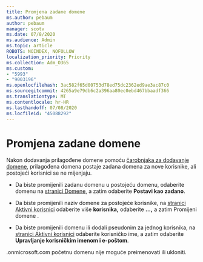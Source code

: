 ```yaml
---
title: Promjena zadane domene
ms.author: pebaum
author: pebaum
manager: scotv
ms.date: 07/8/2020
ms.audience: Admin
ms.topic: article
ROBOTS: NOINDEX, NOFOLLOW
localization_priority: Priority
ms.collection: Adm_O365
ms.custom:
- "5993"
- "9003196"
ms.openlocfilehash: 3ac582f65d00753d78ed75dc2362ed9ae3ac87c0
ms.sourcegitcommit: 4265a9e79db6c2a396aa80ec0ebd467bbaadf366
ms.translationtype: MT
ms.contentlocale: hr-HR
ms.lasthandoff: 07/08/2020
ms.locfileid: "45088292"
---
```

# <a name="change-default-domain"></a>Promjena zadane domene

Nakon dodavanja prilagođene domene pomoću [čarobnjaka za dodavanje domene](https://portal.office.com/adminportal/home#/Domains/Wizard), prilagođena domena postaje zadana domena za nove korisnike, ali postojeći korisnici se ne mijenjaju.

- Da biste promijenili zadanu domenu u postojeću domenu, odaberite domenu na [stranici Domene](https://admin.microsoft.com/Adminportal/Home#/Domains), a zatim odaberite **Postavi kao zadano**.

- Da biste promijenili naziv domene za postojeće korisnike, na [stranici Aktivni korisnici](https://admin.microsoft.com/Adminportal/Home#/users) odaberite više **korisnika,** odaberite **...,** a zatim Promijeni domene .

- Da biste promijenili domenu ili dodali pseudonim za jednog korisnika, na [stranici Aktivni korisnici](https://admin.microsoft.com/Adminportal/Home#/users) odaberite korisničko ime, a zatim odaberite **Upravljanje korisničkim imenom i e-poštom**.

.onmicrosoft.com početnu domenu nije moguće preimenovati ili ukloniti.